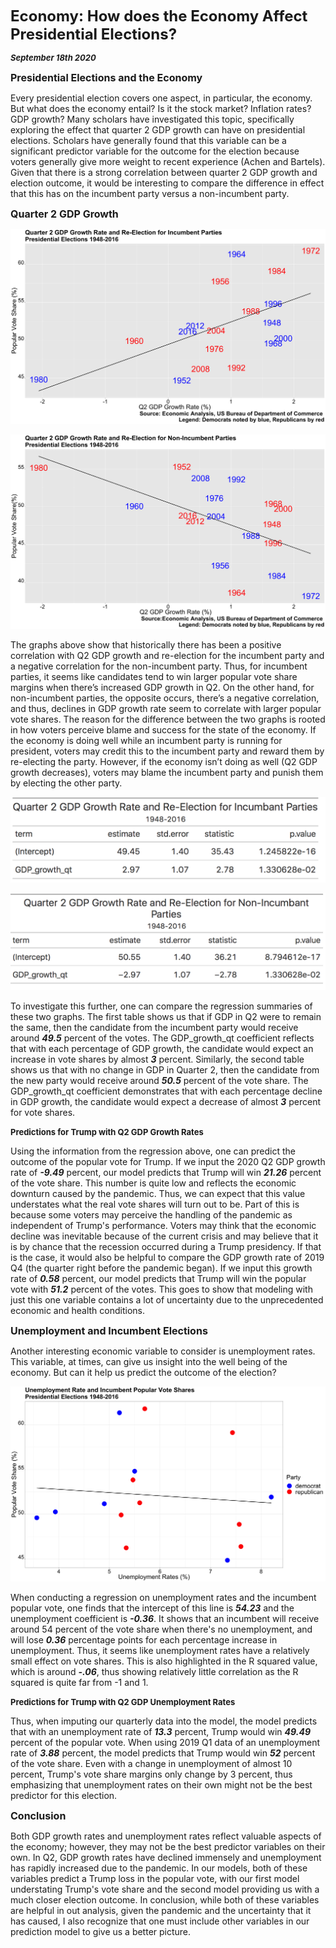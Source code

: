 **<font size="5"> Economy: How does the Economy Affect Presidential Elections? </font>**

_**<font size="2"> September 18th 2020 </font>**_



**<font size="3"> Presidential Elections and the Economy </font>**

Every presidential election covers one aspect, in particular, the economy. But what does the economy entail? Is it the stock market? Inflation rates? GDP growth? Many scholars have investigated this topic, specifically exploring the effect that quarter 2 GDP growth can have on presidential elections. Scholars have generally found that this variable can be a significant predictor variable for the outcome for the election because voters generally give more weight to recent experience (Achen and Bartels). Given that there is a strong correlation between quarter 2 GDP growth and election outcome, it would be interesting to compare the difference in effect that this has on the incumbent party versus a non-incumbent party.



**<font size="3"> Quarter 2 GDP Growth </font>**




![Incumbant Party Economy](incumbant_economy.png)

![Non-Incumbant Party Economy](nonincumbant_economy.png)


The graphs above show that historically there has been a positive correlation with Q2 GDP growth and re-election for the incumbent party and a negative correlation for the non-incumbent party. Thus, for incumbent parties, it seems like candidates tend to win larger popular vote share margins when there’s increased GDP growth in Q2. On the other hand, for non-incumbent parties, the opposite occurs, there’s a negative correlation, and thus, declines in GDP growth rate seem to correlate with larger popular vote shares. The reason for the difference between the two graphs is rooted in how voters perceive blame and success for the state of the economy. If the economy is doing well while an incumbent party is running for president, voters may credit this to the incumbent party and reward them by re-electing the party. However, if the economy isn’t doing as well (Q2 GDP growth decreases), voters may blame the incumbent party and punish them by electing the other party. 




![Economy Table 1](Economy_table1.png)

![Economy Table 2](Economy_table2.png)




To investigate this further, one can compare the regression summaries of these two graphs. The first table shows us that if GDP in Q2 were to remain the same, then the candidate from the incumbent party would receive around _**49.5**_ percent of the votes. The GDP_growth_qt coefficient reflects that with each percentage of GDP growth, the candidate would expect an increase in vote shares by almost _**3**_ percent. Similarly, the second table shows us that with no change in GDP in Quarter 2, then the candidate from the new party would receive around _**50.5**_ percent of the vote share. The GDP_growth_qt coefficient demonstrates that with each percentage decline in GDP growth, the candidate would expect a decrease of almost _**3**_ percent for vote shares.


**<font size="2"> Predictions for Trump with Q2 GDP Growth Rates </font>**


Using the information from the regression above, one can predict the outcome of the popular vote for Trump. If we input the 2020 Q2 GDP growth rate of _**-9.49**_ percent, our model predicts that Trump will win _**21.26**_ percent of the vote share. This number is quite low and reflects the economic downturn caused by the pandemic. Thus, we can expect that this value understates what the real vote shares will turn out to be. Part of this is because some voters may perceive the handling of the pandemic as independent of Trump's performance. Voters may think that the economic decline was inevitable because of the current crisis and may believe that it is by chance that the recession occurred during a Trump presidency. If that is the case, it would also be helpful to compare the GDP growth rate of 2019 Q4 (the quarter right before the pandemic began). If we input this growth rate of _**0.58**_ percent, our model predicts that Trump will win the popular vote with _**51.2**_ percent of the votes. This goes to show that modeling with just this one variable contains a lot of uncertainty due to the unprecedented economic and health conditions.



**<font size="3"> Unemployment and Incumbent Elections </font>**


Another interesting economic variable to consider is unemployment rates. This variable, at times, can give us insight into the well being of the economy. But can it help us predict the outcome of the election?




![Real Disposable Income](rdi_growth.png)



When conducting a regression on unemployment rates and the incumbent popular vote, one finds that the intercept of this line is _**54.23**_ and the unemployment coefficient is _**-0.36**_. It shows that an incumbent will receive around 54 percent of the vote share when there's no unemployment, and will lose **_0.36_** percentage points for each percentage increase in unemployment. Thus, it seems like unemployment rates have a relatively small effect on vote shares. This is also highlighted in the R squared value, which is around _**-.06**_, thus showing relatively little correlation as the R squared is quite far from -1 and 1. 


**<font size="2"> Predictions for Trump with Q2 GDP Unemployment Rates </font>**


Thus, when imputing our quarterly data into the model, the model predicts that with an unemployment rate of _**13.3**_ percent, Trump would win _**49.49**_ percent of the popular vote. When using 2019 Q1 data of an unemployment rate of _**3.88**_ percent, the model predicts that Trump would win _**52**_ percent of the vote share. Even with a change in unemployment of almost 10 percent, Trump's vote share margins only change by 3 percent, thus emphasizing that unemployment rates on their own might not be the best predictor for this election.



**<font size="3"> Conclusion </font>**

Both GDP growth rates and unemployment rates reflect valuable aspects of the economy; however, they may not be the best predictor variables on their own. In Q2, GDP growth rates have declined immensely and unemployment has rapidly increased due to the pandemic. In our models, both of these variables predict a Trump loss in the popular vote, with our first model understating Trump's vote share and the second model providing us with a much closer election outcome. In conclusion, while both of these variables are helpful in out analysis, given the pandemic and the uncertainty that it has caused, I also recognize that one must include other variables in our prediction model to give us a better picture. 









